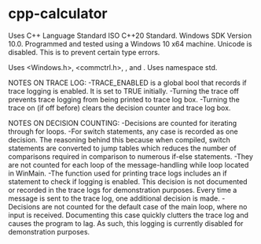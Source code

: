 # cpp-calculator

Uses C++ Language Standard ISO C++20 Standard.
Windows SDK Version 10.0.
Programmed and tested using a Windows 10 x64 machine.
Unicode is disabled.  This is to prevent certain type errors.

Uses <Windows.h>, <commctrl.h>, <string>, and <vector>.  Uses namespace std.

NOTES ON TRACE LOG:
-TRACE_ENABLED is a global bool that records if trace logging is enabled.  It is set to TRUE initially.
-Turning the trace off prevents trace logging from being printed to trace log box.
-Turning the trace on (if off before) clears the decision counter and trace log box.

NOTES ON DECISION COUNTING:
-Decisions are counted for iterating through for loops.
-For switch statements, any case is recorded as one decision.  The reasoning behind this because when compiled, switch statements are converted to jump tables which reduces the number of comparisons required in comparison to numerous if-else statements.
-They are not counted for each loop of the message-handling while loop located in WinMain.
-The function used for printing trace logs includes an if statement to check if logging is enabled.  This decision is not documented or recorded in the trace logs for demonstration purposes.  Every time a message is sent to the trace log, one additional decision is made.
-Decisions are not counted for the default case of the main loop, where no input is received.  Documenting this case quickly clutters the trace log and causes the program to lag.  As such, this logging is currently disabled for demonstration purposes.
